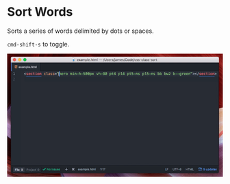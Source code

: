 # Sort Words

Sorts a series of words delimited by dots or spaces.

`cmd-shift-s` to toggle.

![CSS Class Sort](sort-words.gif)
